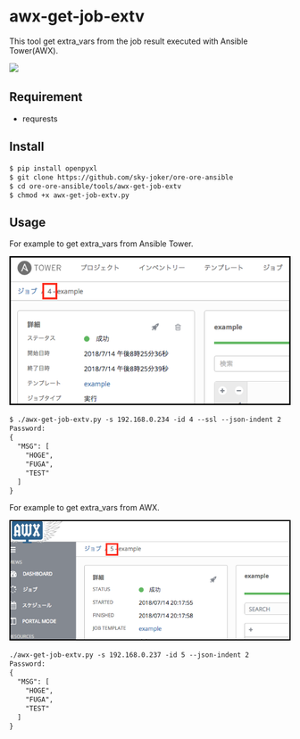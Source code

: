 # awx-get-job-extv

This tool get extra_vars from the job result executed with Ansible Tower(AWX).

![](./img/excel_image.png)

## Requirement

* requrests

## Install

```
$ pip install openpyxl
$ git clone https://github.com/sky-joker/ore-ore-ansible
$ cd ore-ore-ansible/tools/awx-get-job-extv
$ chmod +x awx-get-job-extv.py
```

## Usage

For example to get extra_vars from Ansible Tower.

![](./img/ansible_tower_job_id.png)

```
$ ./awx-get-job-extv.py -s 192.168.0.234 -id 4 --ssl --json-indent 2
Password:
{
  "MSG": [
    "HOGE",
    "FUGA",
    "TEST"
  ]
}
```

For example to get extra_vars from AWX.

![](./img/awx_job_id.png)

```
./awx-get-job-extv.py -s 192.168.0.237 -id 5 --json-indent 2
Password:
{
  "MSG": [
    "HOGE",
    "FUGA",
    "TEST"
  ]
}
```
